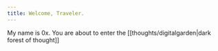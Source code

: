 ```yaml
---
title: Welcome, Traveler.
---
```


My name is 0x. You are about to enter the [[thoughts/digitalgarden|dark forest of thought]]